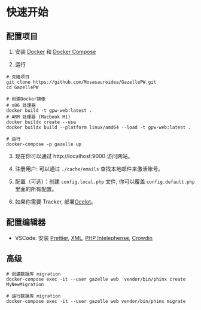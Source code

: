 # 快速开始

## 配置项目

1. 安装 [Docker](https://docs.docker.com/get-started/) 和 [Docker Compose](https://docs.docker.com/compose/install/)

2. 运行

```shell
# 克隆项目
git clone https://github.com/Mosasauroidea/GazellePW.git
cd GazellePW

# 创建Docker镜像
# x86 处理器
docker build -t gpw-web:latest .
# ARM 处理器 (Macbook M1)
docker buildx create --use
docker buildx build --platform linux/amd64 --load -t gpw-web:latest .

# 运行
docker-compose -p gazelle up
```

3. 现在你可以通过 http://localhost:9000 访问网站。

4. 注册用户: 可以通过 `./cache/emails` 查找本地邮件来激活账号。

5. 配置（可选）：创建 `config.local.php` 文件, 你可以覆盖 `config.default.php` 里面的所有配置。

6. 如果你需要 Tracker, 部署[Ocelot](https://github.com/Mosasauroidea/Ocelot)。

## 配置编辑器

- VSCode: 安装 [Prettier](https://marketplace.visualstudio.com/items?itemName=esbenp.prettier-vscode), [XML](https://marketplace.visualstudio.com/items?itemName=redhat.vscode-xml), [PHP Intelephense](https://marketplace.visualstudio.com/items?itemName=bmewburn.vscode-intelephense-client), [Crowdin](https://marketplace.visualstudio.com/items?itemName=Crowdin.vscode-crowdin)

## 高级

```shell
# 创建数据库 migration
docker-compose exec -it --user gazelle web  vendor/bin/phinx create MyNewMigration

# 运行数据库 migration
docker-compose exec -it --user gazelle web vendor/bin/phinx migrate
```
